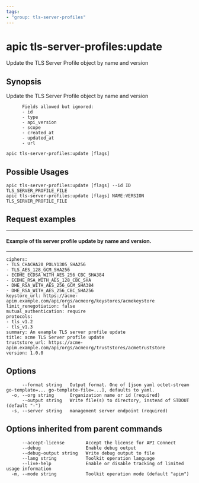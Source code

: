 ```yaml
---
tags:
- "group: tls-server-profiles"
---
```

# apic tls-server-profiles:update

Update the TLS Server Profile object by name and version

## Synopsis

Update the TLS Server Profile object by name and version
          
          Fields allowed but ignored:
          - id
          - type
          - api_version
          - scope
          - created_at
          - updated_at
          - url

```
apic tls-server-profiles:update [flags]
```

## Possible Usages

```
apic tls-server-profiles:update [flags] --id ID TLS_SERVER_PROFILE_FILE
apic tls-server-profiles:update [flags] NAME:VERSION TLS_SERVER_PROFILE_FILE
```

## Request examples

--------------------------------------------------------------
#### Example of tls server profile update by name and version.
--------------------------------------------------------------

```
ciphers:
- TLS_CHACHA20_POLY1305_SHA256
- TLS_AES_128_GCM_SHA256
- ECDHE_ECDSA_WITH_AES_256_CBC_SHA384
- ECDHE_RSA_WITH_AES_128_CBC_SHA
- DHE_RSA_WITH_AES_256_GCM_SHA384
- DHE_RSA_WITH_AES_256_CBC_SHA256
keystore_url: https://acme-apim.example.com/api/orgs/acmeorg/keystores/acmekeystore
limit_renegotiation: false
mutual_authentication: require
protocols:
- tls_v1.2
- tls_v1.3
summary: An example TLS server profile update
title: acme TLS Server profile update
truststore_url: https://acme-apim.example.com/api/orgs/acmeorg/truststores/acmetruststore
version: 1.0.0
```

## Options

```
      --format string   Output format. One of [json yaml octet-stream go-template=... go-template-file=...], defaults to yaml.
  -o, --org string      Organization name or id (required)
      --output string   Write file(s) to directory, instead of STDOUT (default "-")
  -s, --server string   management server endpoint (required)
```

## Options inherited from parent commands

```
      --accept-license        Accept the license for API Connect
      --debug                 Enable debug output
      --debug-output string   Write debug output to file
      --lang string           Toolkit operation language
      --live-help             Enable or disable tracking of limited usage information
  -m, --mode string           Toolkit operation mode (default "apim")
```

